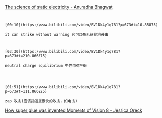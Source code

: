 [The science of static electricity - Anuradha Bhagwat](https://www.bilibili.com/video/BV1Dk4y1q781?p=673)

```ad-note


[00:10](https://www.bilibili.com/video/BV1Dk4y1q781?p=673#t=10.85875)

it can strike without warning 它可以毫无征兆地袭击

```

```ad-note


[03:30](https://www.bilibili.com/video/BV1Dk4y1q781?p=673#t=210.866675)

neutral charge equilibrium 中性电荷平衡

```

```ad-note



[01:51](https://www.bilibili.com/video/BV1Dk4y1q781?p=673#t=111.866925)

zap 攻击(应该指速度很快的攻击，如电击)

```

[How super glue was invented   Moments of Vision 8 - Jessica Oreck](https://www.bilibili.com/video/BV1Dk4y1q781?p=674)

```ad-note



```